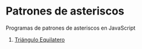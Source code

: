 # Patrones de asteriscos
Programas de patrones de asteriscos en JavaScript

1. [Triángulo Equilatero](/triangulo-equilatero.md)
